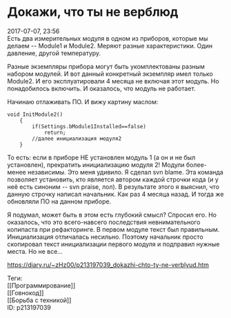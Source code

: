 Докажи, что ты не верблюд
==========================

   
 2017-07-07, 23:56   
  Есть два измерительных модуля в одном из приборов, которые мы делаем -- Module1 и Module2. Меряют разные характеристики. Один давление, другой температуру.   
   
 Разные экземпляры прибора могут быть укомплектованы разным набором модулей. И вот данный конкретный экземпляр имел только Module2. И его эксплуатировали 4 месяца не включая этот модуль. Но понадобилось включить. И оказалось, что модуль не работает.   
   
 Начинаю отлаживать ПО. И вижу картину маслом:   
   
 
```
void InitModule2()  
	{  
		if(Settings.bModule1Installed==false)  
			return;  
		//далее инициализация модуля2  
	}
```
   
   
 То есть: если в приборе НЕ установлен модуль 1 (а он и не был установлен), прекратить инициализацию модуля 2! Модули более-менее независимы. Это меня удивило. Я сделал svn blame. Эта команда позволяет установить, кто является автором каждой строчки кода (и у неё есть синоним -- svn praise, лол). В результате этого я выяснил, что данную строчку написал начальник. Как раз 4 месяца назад. И тогда же обновляли ПО на данном приборе.   
   
 Я подумал, может быть в этом есть глубокий смысл? Спросил его. Но оказалось, что это всего-навсего последствия невнимательного копипаста при рефакторинге. В первом модуле текст был правильным. Инициализация отличалась несильно. Поэтому начальник просто скопировал текст инициализации первого модуля и подправил нужные места. Но не все...   
    
 <https://diary.ru/~zHz00/p213197039_dokazhi-chto-ty-ne-verblyud.htm>   
   
 Теги:   
 [[Программирование]]   
 [[Говнокод]]   
 [[Борьба с техникой]]   
 ID: p213197039